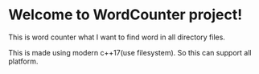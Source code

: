 # Welcome to WordCounter project!
This is word counter what I want to find word in all directory files.

This is made using modern c++17(use filesystem). So this can support all platform.
